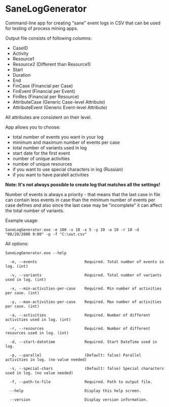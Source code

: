 # SaneLogGenerator
Command-line app for creating "sane" event logs in CSV that can be used for testing of process mining apps.

Output file consists of following columns:
- CaseID
- Activity
- Resource1
- Resource2 (Different than Resource1)
- Start
- Duration
- End
- FinCase (Financial per Case)
- FinEvent (Financial per Event)
- FinRes (Financial per Resource)
- AttributeCase (Generic Case-level Attribute)
- AttributeEvent (Generic Event-level Attribute)

All attributes are consistent on their level.

App allows you to choose:
- total number of events you want in your log 
- minimum and maximum number of events per case
- total number of variants used in log
- start date for the first event
- number of unique activities
- number of unique resources
- if you want to use special characters in log (Russian)
- if you want to have paralell activities

**Note: It's not always possible to create log that matches all the settings!**

Number of events is always a priority - that means that the last case in file can contain less events in case than the minimum number of events per case defines and also since the last case may be "incomplete" it can affect the total number of variants. 

Example usage:
~~~
SaneLogGenerator.exe -e 100 -v 10 -x 5 -y 10 -a 10 -r 10 -d "08/28/2000 9:00" -p -f "C:\out.csv"
~~~

All options:
~~~
SaneLogGenerator.exe --help

  -e, --events                     Required. Total number of events in log. (int)

  -v, --variants                   Required. Total number of variants used in log. (int)

  -x, --min-activities-per-case    Required. Min number of activities per case. (int)

  -y, --max-activities-per-case    Required. Max number of activities per case. (int)

  -a, --activities                 Required. Number of different activities used in log. (int)

  -r, --resources                  Required. Number of different resources used in log. (int)

  -d, --start-datetime             Required. Start DateTime used in log.

  -p, --parallel                   (Default: false) Parallel activities in log. (no value needed)

  -s, --special-chars              (Default: false) Special characters used in log. (no value needed)

  -f, --path-to-file               Required. Path to output file.

  --help                           Display this help screen.

  --version                        Display version information.
~~~

